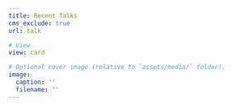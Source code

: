 ```yaml
---
title: Recent Talks
cms_exclude: true
url: talk

# View
view: card

# Optional cover image (relative to `assets/media/` folder).
image:
  caption: ''
  filename: ''
---
```

